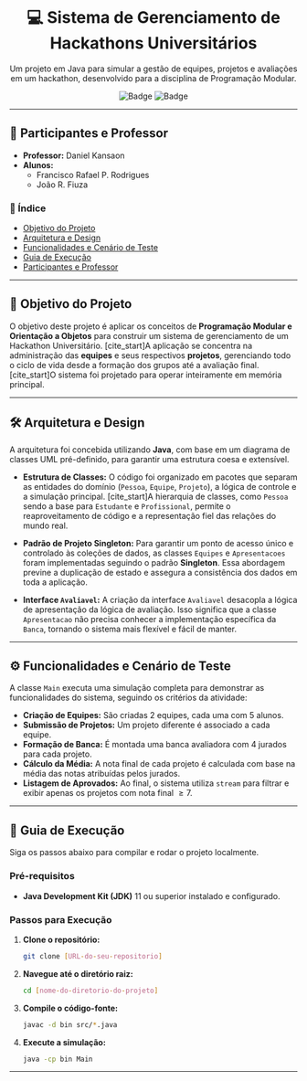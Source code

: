 <div align="center">

# 💻 Sistema de Gerenciamento de Hackathons Universitários

<p>
  Um projeto em Java para simular a gestão de equipes, projetos e avaliações em um hackathon, desenvolvido para a disciplina de Programação Modular.
</p>

![Badge](https://img.shields.io/badge/language-Java-blue)
![Badge](https://img.shields.io/badge/license-MIT-green)

</div>

---

## 👥 Participantes e Professor

* **Professor:** Daniel Kansaon
* **Alunos:**
    * Francisco Rafael P. Rodrigues
    * João R. Fiuza

### 📖 Índice

* [Objetivo do Projeto](#-objetivo-do-projeto)
* [Arquitetura e Design](#️-arquitetura-e-design)
* [Funcionalidades e Cenário de Teste](#️-funcionalidades-e-cenário-de-teste)
* [Guia de Execução](#-guia-de-execução)
* [Participantes e Professor](#-participantes-e-professor)

---

## 🎯 Objetivo do Projeto

O objetivo deste projeto é aplicar os conceitos de **Programação Modular e Orientação a Objetos** para construir um sistema de gerenciamento de um Hackathon Universitário. [cite_start]A aplicação se concentra na administração das **equipes** e seus respectivos **projetos**, gerenciando todo o ciclo de vida desde a formação dos grupos até a avaliação final. [cite_start]O sistema foi projetado para operar inteiramente em memória principal.

---

## 🛠️ Arquitetura e Design

A arquitetura foi concebida utilizando **Java**, com base em um diagrama de classes UML pré-definido, para garantir uma estrutura coesa e extensível.

* **Estrutura de Classes:** O código foi organizado em pacotes que separam as entidades do domínio (`Pessoa`, `Equipe`, `Projeto`), a lógica de controle e a simulação principal. [cite_start]A hierarquia de classes, como `Pessoa` sendo a base para `Estudante` e `Profissional`, permite o reaproveitamento de código e a representação fiel das relações do mundo real.

* **Padrão de Projeto Singleton:** Para garantir um ponto de acesso único e controlado às coleções de dados, as classes `Equipes` e `Apresentacoes` foram implementadas seguindo o padrão **Singleton**. Essa abordagem previne a duplicação de estado e assegura a consistência dos dados em toda a aplicação.

* **Interface `Avaliavel`:** A criação da interface `Avaliavel` desacopla a lógica de apresentação da lógica de avaliação. Isso significa que a classe `Apresentacao` não precisa conhecer a implementação específica da `Banca`, tornando o sistema mais flexível e fácil de manter.

---

## ⚙️ Funcionalidades e Cenário de Teste

A classe `Main` executa uma simulação completa para demonstrar as funcionalidades do sistema, seguindo os critérios da atividade:

* **Criação de Equipes:** São criadas 2 equipes, cada uma com 5 alunos.
* **Submissão de Projetos:** Um projeto diferente é associado a cada equipe.
* **Formação de Banca:** É montada uma banca avaliadora com 4 jurados para cada projeto.
* **Cálculo da Média:** A nota final de cada projeto é calculada com base na média das notas atribuídas pelos jurados.
* **Listagem de Aprovados:** Ao final, o sistema utiliza `stream` para filtrar e exibir apenas os projetos com nota final $\ge7$.

---

## 🚀 Guia de Execução

Siga os passos abaixo para compilar e rodar o projeto localmente.

### Pré-requisitos

* **Java Development Kit (JDK)** 11 ou superior instalado e configurado.

### Passos para Execução

1.  **Clone o repositório:**
    ```bash
    git clone [URL-do-seu-repositorio]
    ```
2.  **Navegue até o diretório raiz:**
    ```bash
    cd [nome-do-diretorio-do-projeto]
    ```
3.  **Compile o código-fonte:**
    ```bash
    javac -d bin src/*.java
    ```
4.  **Execute a simulação:**
    ```bash
    java -cp bin Main
    ```

---
